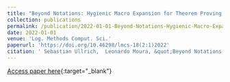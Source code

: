 ```yaml
---
title: "Beyond Notations: Hygienic Macro Expansion for Theorem Proving Languages"
collection: publications
permalink: /publication/2022-01-01-Beyond-Notations-Hygienic-Macro-Expansion-for-Theorem-Proving-Languages
date: 2022-01-01
venue: 'Log. Methods Comput. Sci.'
paperurl: 'https://doi.org/10.46298/lmcs-18(2:1)2022'
citation: ' Sebastian Ullrich,  Leonardo Moura, &quot;Beyond Notations: Hygienic Macro Expansion for Theorem Proving Languages.&quot; Log. Methods Comput. Sci., 2022.'
---
```

[Access paper here](https://doi.org/10.46298/lmcs-18(2:1)2022){:target="_blank"}
